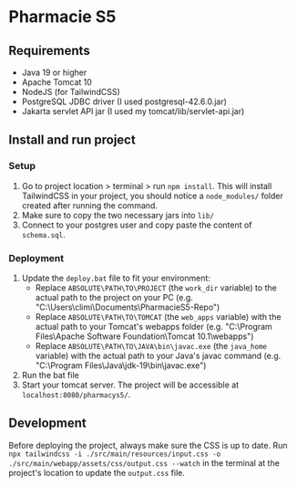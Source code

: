 # Pharmacie S5

## Requirements

- Java 19 or higher
- Apache Tomcat 10
- NodeJS (for TailwindCSS)
- PostgreSQL JDBC driver (I used postgresql-42.6.0.jar)
- Jakarta servlet API jar (I used my tomcat/lib/servlet-api.jar)

## Install and run project

### Setup

1. Go to project location > terminal > run `npm install`. This will install TailwindCSS in your project, you should notice a `node_modules/` folder created after running the command.
2. Make sure to copy the two necessary jars into `lib/`
3. Connect to your postgres user and copy paste the content of `schema.sql`.

### Deployment

1. Update the `deploy.bat` file to fit your environment:
    - Replace `ABSOLUTE\PATH\TO\PROJECT` (the `work_dir` variable) to the actual path to the project on your PC (e.g. "C:\Users\climi\Documents\PharmacieS5-Repo") 
    - Replace `ABSOLUTE\PATH\TO\TOMCAT` (the `web_apps` variable) with the actual path to your Tomcat's webapps folder (e.g. "C:\Program Files\Apache Software Foundation\Tomcat 10.1\webapps")
    - Replace `ABSOLUTE\PATH\TO\JAVA\bin\javac.exe` (the `java_home` variable) with the actual path to your Java's javac command (e.g. "C:\Program Files\Java\jdk-19\bin\javac.exe")
2. Run the bat file
3. Start your tomcat server. The project will be accessible at `localhost:8080/pharmacys5/`.

## Development

Before deploying the project, always make sure the CSS is up to date. Run `npx tailwindcss -i ./src/main/resources/input.css -o ./src/main/webapp/assets/css/output.css --watch` in the terminal at the project's location to update the `output.css` file.